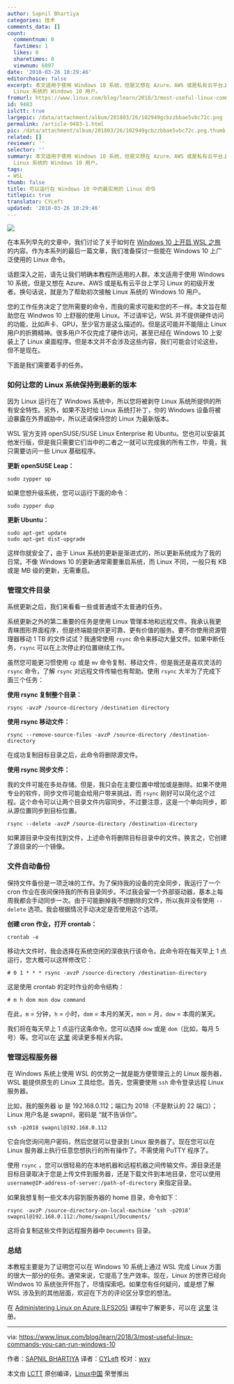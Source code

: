 ```yaml
---
author: Sapnil Bhartiya
categories: 技术
comments_data: []
count:
  commentnum: 0
  favtimes: 1
  likes: 0
  sharetimes: 0
  viewnum: 6897
date: '2018-03-26 10:29:46'
editorchoice: false
excerpt: 本文适用于使用 Windows 10 系统，但是又想在 Azure、AWS 或是私有云平台上学习 Linux 的初级开发者。换句话说，就是为了帮助初次接触
  Linux 系统的 Windows 10 用户。
fromurl: https://www.linux.com/blog/learn/2018/3/most-useful-linux-commands-you-can-run-windows-10
id: 9483
islctt: true
largepic: /data/attachment/album/201803/26/102949gcbzzbbae5vbc72c.png
permalink: /article-9483-1.html
pic: /data/attachment/album/201803/26/102949gcbzzbbae5vbc72c.png.thumb.jpg
related: []
reviewer: ''
selector: ''
summary: 本文适用于使用 Windows 10 系统，但是又想在 Azure、AWS 或是私有云平台上学习 Linux 的初级开发者。换句话说，就是为了帮助初次接触
  Linux 系统的 Windows 10 用户。
tags:
- WSL
thumb: false
title: 可以运行在 Windows 10 中的最实用的 Linux 命令
titlepic: true
translator: CYLeft
updated: '2018-03-26 10:29:46'
---
```


![](/data/attachment/album/201803/26/102949gcbzzbbae5vbc72c.png)


在本系列早先的文章中，我们讨论了关于如何在 [Windows 10 上开启 WSL 之旅](https://www.linux.com/blog/learn/2018/2/how-get-started-using-wsl-windows-10) 的内容。作为本系列的最后一篇文章，我们准备探讨一些能在 Windows 10 上广泛使用的 Linux 命令。


话题深入之前，请先让我们明确本教程所适用的人群。本文适用于使用 Windows 10 系统，但是又想在 Azure、AWS 或是私有云平台上学习 Linux 的初级开发者。换句话说，就是为了帮助初次接触 Linux 系统的 Windows 10 用户。


您的工作任务决定了您所需要的命令，而我的需求可能和您的不一样。本文旨在帮助您在 Windwos 10 上舒服的使用 Linux。不过请牢记，WSL 并不提供硬件访问的功能，比如声卡、GPU，至少官方是这么描述的。但是这可能并不能阻止 Linux 用户的折腾精神。很多用户不仅完成了硬件访问，甚至已经在 Windows 10 上安装上了 Linux 桌面程序。但是本文并不会涉及这些内容，我们可能会讨论这些，但不是现在。


下面是我们需要着手的任务。


### 如何让您的 Linux 系统保持到最新的版本


因为 Linux 运行在了 Windows 系统中，所以您将被剥夺 Linux 系统所提供的所有安全特性。另外，如果不及时给 Linux 系统打补丁，你的 Windows 设备将被迫暴露在外界威胁中，所以还请保持您的 Linux 为最新版本。


WSL 官方支持 openSUSE/SUSE Linux Enterprise 和 Ubuntu。您也可以安装其他发行版，但是我只需要它们当中的二者之一就可以完成我的所有工作，毕竟，我只需要访问一些 Linux 基础程序。


**更新 openSUSE Leap：**



```
sudo zypper up

```

如果您想升级系统，您可以运行下面的命令：



```
sudo zypper dup

```

**更新 Ubuntu：**



```
sudo apt-get update
sudo apt-get dist-upgrade

```

这样你就安全了，由于 Linux 系统的更新是渐进式的，所以更新系统成为了我的日常。不像 Windows 10 的更新通常需要重启系统，而 Linux 不同，一般只有 KB 或是 MB 级的更新，无需重启。


### 管理文件目录


系统更新之后，我们来看看一些或普通或不太普通的任务。


系统更新之外的第二重要的任务是使用 Linux 管理本地和远程文件。我承认我更青睐图形界面程序，但是终端能提供更可靠、更有价值的服务。要不你使用资源管理器移动 1 TB 的文件试试？我通常使用 `rsync` 命令来移动大量文件。如果中断任务，`rsync` 可以在上次停止的位置继续工作。


虽然您可能更习惯使用 `cp` 或是 `mv` 命令复制、移动文件，但是我还是喜欢灵活的 `rsync` 命令，了解 `rsync` 对远程文件传输也有帮助。使用 `rsync` 大半为了完成下面三个任务：


**使用 rsync 复制整个目录：**



```
rsync -avzP /source-directory /destination directory

```

**使用 rsync 移动文件：**



```
rsync --remove-source-files -avzP /source-directory /destination-directory

```

在成功复制目标目录之后，此命令将删除源文件。


**使用 rsync 同步文件：**


我的文件可能在多处存储。但是，我只会在主要位置中增加或是删除。如果不使用专业的软件，同步文件可能会给用户带来挑战，而 `rsync` 刚好可以简化这个过程。这个命令可以让两个目录文件内容同步。不过要注意，这是一个单向同步，即从源位置同步到目标位置。



```
rsync --delete -avzP /source-directory /destination-directory

```

如果源目录中没有找到文件，上述命令将删除目标目录中的文件。换言之，它创建了源目录的一个镜像。


### 文件自动备份


保持文件备份是一项乏味的工作。为了保持我的设备的完全同步，我运行了一个 cron 作业在夜间保持我的所有目录同步。不过我会留一个外部驱动器，基本上每周我都会手动同步一次。由于可能删掉我不想删除的文件，所以我并没有使用 `--delete` 选项。我会根据情况手动决定是否使用这个选项。


**创建 cron 作业，打开 crontab：**



```
crontab -e

```

移动大文件时，我会选择在系统空闲的深夜执行该命令。此命令将在每天早上 1 点运行，您大概可以这样修改它：



```
# 0 1 * * * rsync -avzP /source-directory /destination-directory

```

这是使用 crontab 的定时作业的命令结构：



```
# m h dom mon dow command

```

在此，`m` = 分钟，`h` = 小时，`dom` = 本月的某天，`mon` = 月，`dow` = 本周的某天。


我们将在每天早上 1 点运行这条命令。您可以选择 `dow` 或是 `dom`（比如，每月 5 号）等。您可以在 [这里](http://www.adminschoice.com/crontab-quick-reference) 阅读更多相关内容。


### 管理远程服务器


在 Windows 系统上使用 WSL 的优势之一就是能方便管理云上的 Linux 服务器，WSL 能提供原生的 Linux 工具给您。首先，您需要使用 `ssh` 命令登录远程 Linux 服务器。


比如，我的服务器 ip 是 192.168.0.112；端口为 2018（不是默认的 22 端口）；Linux 用户名是 swapnil，密码是 “就不告诉你”。



```
ssh -p2018 swapnil@192.168.0.112

```

它会向您询问用户密码，然后您就可以登录到 Linux 服务器了。现在您可以在 Linux 服务器上执行任意您想执行的所有操作了。不需使用 PuTTY 程序了。


使用 `rsync` ，您可以很轻易的在本地机器和远程机器之间传输文件。源目录还是目标目录取决于您是上传文件到服务器，还是下载文件到本地目录，您可以使用 `username@IP-address-of-server:/path-of-directory` 来指定目录。


如果我想复制一些文本内容到服务器的 home 目录，命令如下：



```
rsync -avzP /source-directory-on-local-machine ‘ssh -p2018’ swapnil@192.168.0.112:/home/swapnil/Documents/

```

这将会复制这些文件到远程服务器中 `Documents` 目录。


### 总结


本教程主要是为了证明您可以在 Windows 10 系统上通过 WSL 完成 Linux 方面的很大一部分的任务。通常来说，它提高了生产效率。现在，Linux 的世界已经向 Windwos 10 系统张开怀抱了，尽情探索吧。如果您有任何疑问，或是想了解 WSL 涉及到的其他层面，欢迎在下方的评论区分享您的想法。


在 [Administering Linux on Azure (LFS205)](https://training.linuxfoundation.org/linux-courses/system-administration-training/administering-linux-on-azure) 课程中了解更多，可以在 [这里](http://bit.ly/2FpFtPg) 注册。




---


via: <https://www.linux.com/blog/learn/2018/3/most-useful-linux-commands-you-can-run-windows-10>


作者：[SAPNIL BHARTIYA](https://www.linux.com/users/arnieswap) 译者：[CYLeft](https://github.com/CYLeft) 校对：[wxy](https://github.com/wxy)


本文由 [LCTT](https://github.com/LCTT/TranslateProject) 原创编译，[Linux中国](https://linux.cn/) 荣誉推出